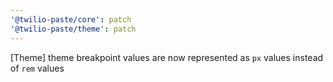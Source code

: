```yaml
---
'@twilio-paste/core': patch
'@twilio-paste/theme': patch
---
```


[Theme] theme breakpoint values are now represented as `px` values instead of `rem` values
